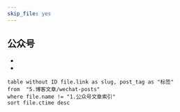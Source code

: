 ```yaml
---
skip_file: yes
---
```


## 公众号
- 
- 
```dataview
table without ID file.link as slug, post_tag as "标签"
from  "5.博客文章/wechat-posts"
where file.name != "1.公众号文章索引"
sort file.ctime desc
```
